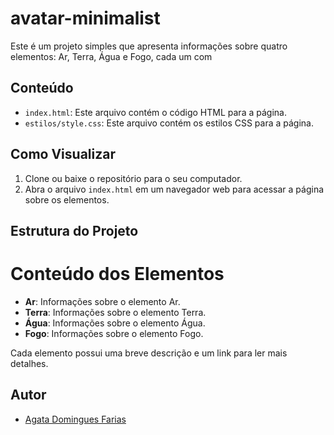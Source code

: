 # avatar-minimalist
Este é um projeto simples que apresenta informações sobre quatro elementos: Ar, Terra, Água e Fogo, cada um com
## Conteúdo

- `index.html`: Este arquivo contém o código HTML para a página.
- `estilos/style.css`: Este arquivo contém os estilos CSS para a página.

## Como Visualizar

1. Clone ou baixe o repositório para o seu computador.
2. Abra o arquivo `index.html` em um navegador web para acessar a página sobre os elementos.

## Estrutura do Projeto
# Conteúdo dos Elementos

- **Ar**: Informações sobre o elemento Ar.
- **Terra**: Informações sobre o elemento Terra.
- **Água**: Informações sobre o elemento Água.
- **Fogo**: Informações sobre o elemento Fogo.

Cada elemento possui uma breve descrição e um link para ler mais detalhes.
## Autor

- [Agata Domingues Farias](https://github.com/htadmg)
